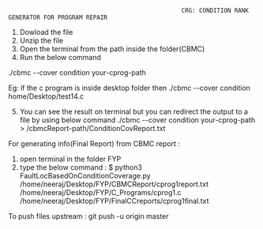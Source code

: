                                                      CRG: CONDITION RANK GENERATOR FOR PROGRAM REPAIR

1. Dowload the file
2. Unzip the file
3. Open the terminal from the path inside the folder(CBMC)
4. Run the below command

./cbmc --cover condition your-cprog-path

Eg: if the c program is inside desktop folder then 
 ./cbmc --cover condition home/Desktop/test14.c

5. You can see the result on terminal but you can redirect the output to a file by using below command
./cbmc --cover condition your-cprog-path > /cbmcReport-path/ConditionCovReport.txt


For generating info(Final Report) from CBMC report :
1. open terminal in the folder FYP
2. type the below command :
	$ python3 FaultLocBasedOnConditionCoverage.py /home/neeraj/Desktop/FYP/CBMCReport/cprog1report.txt /home/neeraj/Desktop/FYP/C_Programs/cprog1.c /home/neeraj/Desktop/FYP/FinalCCreports/cprog1final.txt
	
To push files upstream : git push -u origin master
